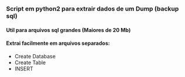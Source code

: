 ### Script em python2 para extrair dados de um Dump (backup sql)
#### Util para arquivos sql grandes (Maiores de 20 Mb)

#### Extrai facilmente em arquivos separados:
 - Create Database
 - Create Table
 - INSERT